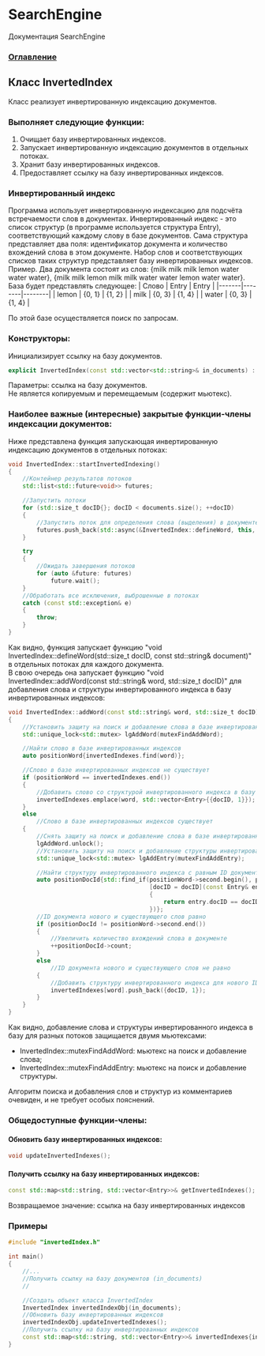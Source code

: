 # SearchEngine
Документация SearchEngine

### [Оглавление](../index.md)

## Класс InvertedIndex
Класс реализует инвертированную индексацию документов.
### Выполняет следующие функции:
1. Очищает базу инвертированных индексов.
2. Запускает инвертированную индексацию документов в отдельных потоках.
3. Хранит базу инвертированных индексов.
4. Предоставляет ссылку на базу инвертированных индексов.
### Инвертированный индекс
Программа использует инвертированную индексацию для подсчёта встречаемости слов в документах. Инвертированный индекс - это список структур (в программе используется структура Entry), соответствующий каждому слову в базе документов. Сама структура представляет два поля: идентификатор документа и количество вхождений слова в этом документе. Набор слов и соответствующих списков таких структур представляет базу инвертированных индексов.\
Пример. Два документа состоят из слов: {milk milk milk lemon water water water}, {milk milk lemon milk milk water water lemon water water}.\
База будет представлять следующее:
| Слово | Entry  | Entry  |
|-------|--------|--------|
| lemon | {0, 1} | {1, 2} |
| milk  | {0, 3} | {1, 4} |
| water | {0, 3} | {1, 4} |

По этой базе осуществляется поиск по запросам.
### Конструкторы:
Инициализирует ссылку на базу документов.
```cpp
explicit InvertedIndex(const std::vector<std::string>& in_documents) : documents{in_documents} {}
```
Параметры: ссылка на базу документов.
\
Не является копируемым и перемещаемым (содержит мьютекс).
### Наиболее важные (интересные) закрытые функции-члены индексации документов:
Ниже представлена функция запускающая инвертированную индексацию документов в отдельных потоках:
```cpp
void InvertedIndex::startInvertedIndexing()
{
    //Контейнер результатов потоков
    std::list<std::future<void>> futures;

    //Запустить потоки
    for (std::size_t docID{}; docID < documents.size(); ++docID)
    {
        //Запустить поток для определения слова (выделения) в документе
        futures.push_back(std::async(&InvertedIndex::defineWord, this, docID, std::cref(documents[docID])));
    }

    try
    {
        //Ожидать завершения потоков
        for (auto &future: futures)
            future.wait();
    }
    //Обработать все исключения, выброшенные в потоках
    catch (const std::exception& e)
    {
        throw;
    }
}
```
Как видно, функция запускает функцию "void InvertedIndex::defineWord(std::size_t docID, const std::string& document)" в отдельных потоках для каждого документа.\
В свою очередь она запускает функцию "void InvertedIndex::addWord(const std::string& word, std::size_t docID)" для добавления слова и структуры инвертированного индекса в базу инвертированных индексов:
```cpp
void InvertedIndex::addWord(const std::string& word, std::size_t docID)
{
    //Установить защиту на поиск и добавление слова в базе инвертированных индексов
    std::unique_lock<std::mutex> lgAddWord(mutexFindAddWord);

    //Найти слово в базе инвертированных индексов
    auto positionWord{invertedIndexes.find(word)};

    //Слово в базе инвертированных индексов не существует
    if (positionWord == invertedIndexes.end())
    {
        //Добавить слово со структурой инвертированного индекса в базу инвертированных индексов
        invertedIndexes.emplace(word, std::vector<Entry>{{docID, 1}});
    }
    else
        //Слово в базе инвертированных индексов существует
    {
        //Снять защиту на поиск и добавление слова в базе инвертированных индексов
        lgAddWord.unlock();
        //Установить защиту на поиск и добавление структуры инвертированного индекса
        std::unique_lock<std::mutex> lgAddEntry(mutexFindAddEntry);

        //Найти структуру инвертированного индекса с равным ID документа нового и существующего слов
        auto positionDocId{std::find_if(positionWord->second.begin(), positionWord->second.end(),
                                        [docID = docID](const Entry& entry)
                                        {
                                            return entry.docID == docID;
                                        })};
        //ID документа нового и существующего слов равно
        if (positionDocId != positionWord->second.end())
        {
            //Увеличить количество вхождений слова в документе
            ++positionDocId->count;
        }
        else
            //ID документа нового и существующего слов не равно
        {
            //Добавить структуру инвертированного индекса для нового ID документа по слову
            invertedIndexes[word].push_back({docID, 1});
        }
    }
}
```
Как видно, добавление слова и структуры инвертированного индекса в базу для разных потоков защищается двумя мьютексами:
- InvertedIndex::mutexFindAddWord: мьютекс на поиск и добавление слова;
- InvertedIndex::mutexFindAddEntry: мьютекс на поиск и добавление структуры.

Алгоритм поиска и добавления слов и структур из комментариев очевиден, и не требует особых пояснений.

### Общедоступные функции-члены:
#### Обновить базу инвертированных индексов:
```cpp
void updateInvertedIndexes();
```
#### Получить ссылку на базу инвертированных индексов:
```cpp
const std::map<std::string, std::vector<Entry>>& getInvertedIndexes();
```
Возвращаемое значение: ссылка на базу инвертированных индексов
### Примеры
```cpp
#include "invertedIndex.h"

int main()
{
    //...
    //Получить ссылку на базу документов (in_documents)
    //

    //Создать объект класса InvertedIndex
    InvertedIndex invertedIndexObj(in_documents);
    //Обновить базу инвертированных индексов
    invertedIndexObj.updateInvertedIndexes();
    //Получить ссылку на базу инвертированных индексов
    const std::map<std::string, std::vector<Entry>>& invertedIndexes{invertedIndexObj.getInvertedIndexes()};
}
```
